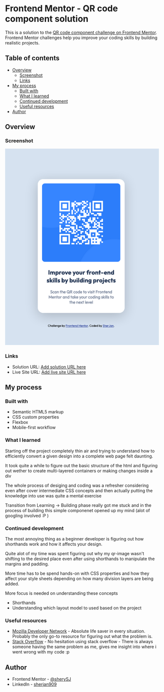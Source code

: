 # Frontend Mentor - QR code component solution

This is a solution to the [QR code component challenge on Frontend Mentor](https://www.frontendmentor.io/challenges/qr-code-component-iux_sIO_H). Frontend Mentor challenges help you improve your coding skills by building realistic projects. 

## Table of contents

- [Overview](#overview)
  - [Screenshot](#screenshot)
  - [Links](#links)
- [My process](#my-process)
  - [Built with](#built-with)
  - [What I learned](#what-i-learned)
  - [Continued development](#continued-development)
  - [Useful resources](#useful-resources)
- [Author](#author)

<!-- **Note: Delete this note and update the table of contents based on what sections you keep.** -->

## Overview

### Screenshot

![](./images/screenshot.jpg)



### Links

- Solution URL: [Add solution URL here](https://your-solution-url.com)
- Live Site URL: [Add live site URL here](https://your-live-site-url.com)

## My process

### Built with

- Semantic HTML5 markup
- CSS custom properties
- Flexbox
- Mobile-first workflow

### What I learned

Starting off the project completely thin air and trying to understand how to efficiently convert a given design into a complete web page felt daunting.

It took quite a while to figure out the basic structure of the html and figuring out wether to create multi-layered containers or making changes inside a div

The whole process of desiging and coding was a refresher considering even after cover intermediate CSS concepts and then actually putting the knowledge into use was quite a mental exercise  

Transition from Learning -> Building phase really got me stuck and in the process of building this simple componenet opened up my mind (alot of googling involved :P )




### Continued development

The most annoying thing as a beginner developer is figuring out how shorthands work and how it affects your design.

Quite alot of my time was spent figuring out why my qr-image wasn't shifting to the desired place even after using shorthands to manipulate the margins and padding.

More time has to be spend hands-on with CSS properties and how they affect your style sheets depending on how many division layers are being added.

More focus is needed on understanding these concepts
- Shorthands
- Understanding which layout model to used based on the project


### Useful resources

- [Mozilla Developer Network](https://developer.mozilla.org/en-US/) - Absolute life saver in every situation. Probably the only go-to resource for figuring out what the problem is.
- [Stack Overflow](https://stackoverflow.com/) - No hesitation using stack overflow - There is always someone having the same problem as me, gives me insight into where i went wrong with my code :p

## Author

- Frontend Mentor - [@sherySJ](https://www.frontendmentor.io/profile/SherSJ)
- LinkedIn - [sherjan909](https://www.linkedin.com/in/sherjan909/)


